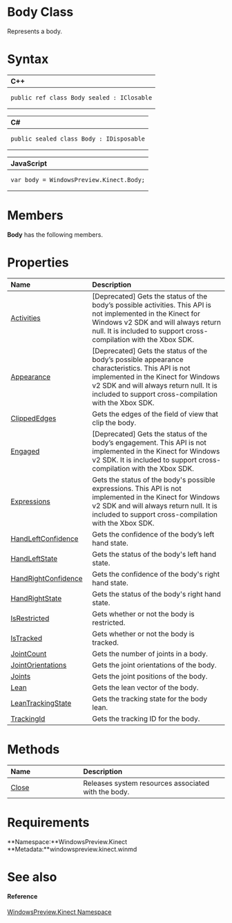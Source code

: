 Body Class  
==========  

Represents a body. <span id="syntaxSection"></span>

Syntax  
======  

<table>
<colgroup>
<col width="100%" />
</colgroup>
<thead>
<tr class="header">
<th align="left">C++</th>
</tr>
</thead>
<tbody>
<tr class="odd">
<td align="left"><pre><code>public ref class Body sealed : IClosable</code></pre></td>
</tr>
</tbody>
</table>

<table>
<colgroup>
<col width="100%" />
</colgroup>
<thead>
<tr class="header">
<th align="left">C#</th>
</tr>
</thead>
<tbody>
<tr class="odd">
<td align="left"><pre><code>public sealed class Body : IDisposable</code></pre></td>
</tr>
</tbody>
</table>

<table>
<colgroup>
<col width="100%" />
</colgroup>
<thead>
<tr class="header">
<th align="left">JavaScript</th>
</tr>
</thead>
<tbody>
<tr class="odd">
<td align="left"><pre><code>var body = WindowsPreview.Kinect.Body;</code></pre></td>
</tr>
</tbody>
</table>

<span id="classMembersSection"></span>

Members  
=======  

**Body** has the following members.  

<span id="publicpropertiesSection"></span>

Properties  
==========  

<table>
<colgroup>
<col width="30%" />
<col width="60%" />
</colgroup>
<thead>
<tr class="header">
<th align="left">Name</th>
<th align="left">Description</th>
</tr>
</thead>
<tbody>
<tr class="odd">
<td align="left"><a href="Body_Class/Properties/Activities_Property.md">Activities</a></td>
<td align="left">[Deprecated] Gets the status of the body’s possible activities. This API is not implemented in the Kinect for Windows v2 SDK and will always return null. It is included to support cross-compilation with the Xbox SDK.</td>
</tr>
<tr class="even">
<td align="left"><a href="Body_Class/Properties/Appearance_Property.md">Appearance</a></td>
<td align="left">[Deprecated] Gets the status of the body’s possible appearance characteristics. This API is not implemented in the Kinect for Windows v2 SDK and will always return null. It is included to support cross-compilation with the Xbox SDK.</td>
</tr>
<tr class="odd">
<td align="left"><a href="Body_Class/Properties/ClippedEdges_Property.md">ClippedEdges</a></td>
<td align="left">Gets the edges of the field of view that clip the body.</td>
</tr>
<tr class="even">
<td align="left"><a href="Body_Class/Properties/Engaged_Property.md">Engaged</a></td>
<td align="left">[Deprecated] Gets the status of the body’s engagement. This API is not implemented in the Kinect for Windows v2 SDK. It is included to support cross-compilation with the Xbox SDK.</td>
</tr>
<tr class="odd">
<td align="left"><a href="Body_Class/Properties/Expressions_Property.md">Expressions</a></td>
<td align="left">Gets the status of the body's possible expressions. This API is not implemented in the Kinect for Windows v2 SDK and will always return null. It is included to support cross-compilation with the Xbox SDK.</td>
</tr>
<tr class="even">
<td align="left"><a href="Body_Class/Properties/HandLeftConfidence_Property.md">HandLeftConfidence</a></td>
<td align="left">Gets the confidence of the body’s left hand state.</td>
</tr>
<tr class="odd">
<td align="left"><a href="Body_Class/Properties/HandLeftState_Property.md">HandLeftState</a></td>
<td align="left">Gets the status of the body's left hand state.</td>
</tr>
<tr class="even">
<td align="left"><a href="Body_Class/Properties/HandRightConfidence_Property.md">HandRightConfidence</a></td>
<td align="left">Gets the confidence of the body's right hand state.</td>
</tr>
<tr class="odd">
<td align="left"><a href="Body_Class/Properties/HandRightState_Property.md">HandRightState</a></td>
<td align="left">Gets the status of the body's right hand state.</td>
</tr>
<tr class="even">
<td align="left"><a href="Body_Class/Properties/IsRestricted_Property.md">IsRestricted</a></td>
<td align="left">Gets whether or not the body is restricted.</td>
</tr>
<tr class="odd">
<td align="left"><a href="Body_Class/Properties/IsTracked_Property.md">IsTracked</a></td>
<td align="left">Gets whether or not the body is tracked.</td>
</tr>
<tr class="even">
<td align="left"><a href="Body_Class/Properties/JointCount_Property.md">JointCount</a></td>
<td align="left">Gets the number of joints in a body.</td>
</tr>
<tr class="odd">
<td align="left"><a href="Body_Class/Properties/JointOrientations_Property.md">JointOrientations</a></td>
<td align="left">Gets the joint orientations of the body.</td>
</tr>
<tr class="even">
<td align="left"><a href="Body_Class/Properties/Joints_Property.md">Joints</a></td>
<td align="left">Gets the joint positions of the body.</td>
</tr>
<tr class="odd">
<td align="left"><a href="Body_Class/Properties/Lean_Property.md">Lean</a></td>
<td align="left">Gets the lean vector of the body.</td>
</tr>
<tr class="even">
<td align="left"><a href="Body_Class/Properties/LeanTrackingState_Property.md">LeanTrackingState</a></td>
<td align="left">Gets the tracking state for the body lean.</td>
</tr>
<tr class="odd">
<td align="left"><a href="Body_Class/Properties/TrackingId_Property.md">TrackingId</a></td>
<td align="left">Gets the tracking ID for the body.</td>
</tr>
</tbody>
</table>

<span id="publicmethodsSection"></span>

Methods  
=======  

<table>
<colgroup>
<col width="30%" />
<col width="60%" />
</colgroup>
<thead>
<tr class="header">
<th align="left">Name</th>
<th align="left">Description</th>
</tr>
</thead>
<tbody>
<tr class="odd">
<td align="left"><a href="Body_Class/Methods/Close_Method.md">Close</a></td>
<td align="left">Releases system resources associated with the body.</td>
</tr>
</tbody>
</table>

<span id="requirements"></span>

Requirements  
============  

**Namespace:**WindowsPreview.Kinect  
**Metadata:**windowspreview.kinect.winmd  

<span id="ID4E3"></span>

See also  
========  

<span id="ID4E5"></span>
#### Reference  

[WindowsPreview.Kinect Namespace](../Kinect.md)  



<!--Please do not edit the data in the comment block below.-->
<!--
TOCTitle : Body Class
RLTitle : Body Class
KeywordK : Body class, about
HelpPriority : 2
TopicType : apiref
KeywordF : WindowsPreview.Kinect.Body
KeywordF : Body
KeywordF : WindowsPreview.Kinect.Body
KeywordA : T:WindowsPreview.Kinect.Body
AssetID : T:WindowsPreview.Kinect.Body
Locale : en-us
CommunityContent : 1
APIType : Managed
APILocation : windowspreview.kinect.winmd
APIName : WindowsPreview.Kinect.Body
TargetOS : Windows
TopicType : kbSyntax
DevLang : VB
DevLang : CSharp
DevLang : JavaScript
DevLang : C++
DocSet : K4Wv2
ProjType : K4Wv2Proj
Technology : Kinect for Windows
Product : Kinect for Windows SDK v2
productversion : 20
-->
